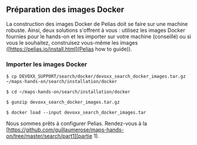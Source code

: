 ## Préparation des images Docker
La construction des images Docker de Pelias doit se faire sur une machine robuste. Ainsi, deux solutions s'offrent à vous : utilisez les images Docker fournies pour le hands-on et les importer sur votre machine (conseillé) ou si vous le souhaitez, construisez vous-même les images ([https://pelias.io/install.html](Pelias how to guide)).

### Importer les images Docker
```
$ cp DEVOXX_SUPPORT/search/docker/devoxx_search_docker_images.tar.gz ~/maps-hands-on/search/installation/docker
```
```
$ cd ~/maps-hands-on/search/installation/docker
```
```
$ gunzip devoxx_search_docker_images.tar.gz
```
```
$ docker load --input devoxx_search_docker_images.tar
```

Nous sommes prêts à configurer Pelias. Rendez-vous à la [https://github.com/guillaumerose/maps-hands-on/tree/master/search/part1](partie 1).

